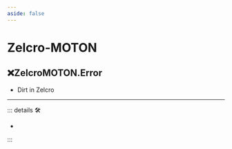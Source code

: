 ```yaml
---
aside: false
---
```

# Zelcro-MOTON

## ❌<error>ZelcroMOTON.Error</error>

- Dirt in Zelcro

---

<!-- =================================================== -->
<!-- =================================================== -->
<!-- =================================================== -->
<!-- =================================================== -->
<!-- =================================================== -->
::: details 🛠

-

:::
